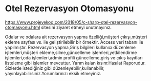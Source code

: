 # Otel Rezervasyon Otomasyonu
https://www.projevekod.com/2018/05/c-sharp-otel-rezervasyon-otomasyonu.html sitesini ziyaret etmeyi unutmayınız.

Odalar ve odalara ait rezervasyon yapma özelliği,müşteri çıkışı,müşteri ekleme sayfası vs. ile geliştirilebilir bir örnektir.
Access veri tabanı ile yapılmıştır.
Rezervasyon yapma,Giriş bilgileri kullanıcı düzenleme işlemleri,müşteri ekleme,silme,güncelleme işlemleri,yetkilendirme işlemleri,oda işlemleri,admin profili güncelleme,giriş ve çıkış kayıtları listeleme gibi işlemler mevcuttur.
Yarım kalan kısım:Hasılat Raporudur.
Sizlerde istediğiniz gibi düzenleyebilir,kullanabilir, yayınlayabilirsiniz.Yorumlarınızı eksik etmeyiniz.

